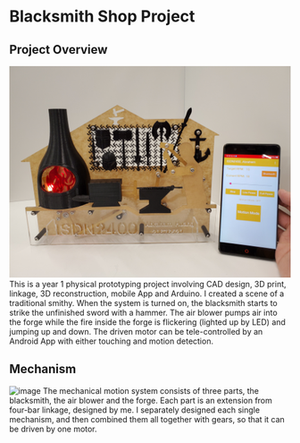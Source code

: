 # Blacksmith Shop Project

## Project Overview
![image](/pictures/20200517_195020.jpg)
This is a year 1 physical prototyping project involving CAD design, 3D print, linkage, 3D reconstruction, mobile App and Arduino.
I created a scene of a traditional smithy. When the system is turned on, the blacksmith starts to strike the unfinished sword with a hammer. The air blower pumps air into the forge while the fire inside the forge is flickering (lighted up by LED) and jumping up and down. The driven motor can be tele-controlled by an Android App with either touching and motion detection.


## Mechanism
![image](/pictures/图片1.jpg)
The mechanical motion system consists of three parts, the blacksmith, the air blower and the forge. Each part is an extension from four-bar linkage, designed by me. I separately designed each single mechanism, and then combined them all together with gears, so that it can be driven by one motor.

